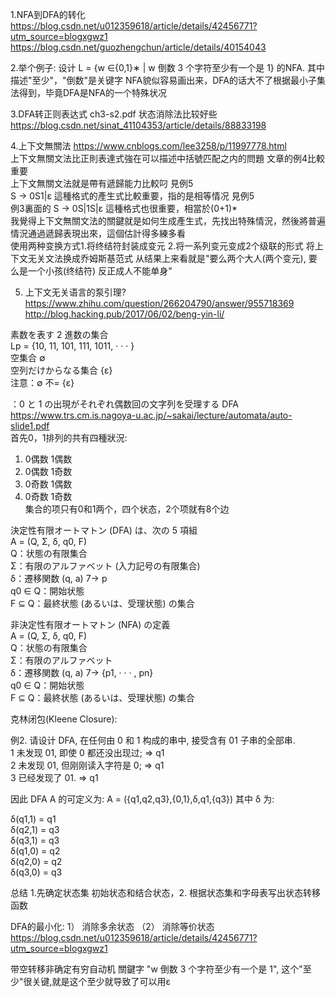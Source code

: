 1.NFA到DFA的转化 https://blog.csdn.net/u012359618/article/details/42456771?utm_source=blogxgwz1 <br/>
https://blog.csdn.net/guozhengchun/article/details/40154043

2.举个例子: 设计 L = {w ∈{0,1}∗ | w 倒数 3 个字符至少有一个是 1} 的NFA.
其中描述"至少"，"倒数"是关键字
NFA貌似容易画出来，DFA的话大不了根据最小子集法得到，毕竟DFA是NFA的一个特殊状况

3.DFA转正则表达式 ch3-s2.pdf 状态消除法比较好些
https://blog.csdn.net/sinat_41104353/article/details/88833198

4.上下文無關法 https://www.cnblogs.com/lee3258/p/11997778.html <br/>
上下文無關文法比正則表達式強在可以描述中括號匹配之内的問題 文章的例4比較重要<br/>
上下文無關文法就是帶有遞歸能力比較叼 見例5 <br/>
S -> 0S1|ε 這種格式的產生式比較重要，指的是相等情况 見例5<br/>
例3裏面的 S -> 0S|1S|ε 這種格式也很重要，相當於(0+1)*<br/>
我覺得上下文無關文法的關鍵就是如何生成產生式，先找出特殊情況，然後將普遍情況通過遞歸表現出來，這個估計得多練多看 <br/>
使用两种变换方式1.将终结符封装成变元 2.将一系列变元变成2个级联的形式 将上下文无关文法换成乔姆斯基范式 从结果上来看就是"要么两个大人(两个变元), 要么是一个小孩(终结符) 反正成人不能单身" <br/>

5. 上下文无关语言的泵引理? https://www.zhihu.com/question/266204790/answer/955718369 <br/>
http://blog.hacking.pub/2017/06/02/beng-yin-li/

素数を表す 2 進数の集合 <br/>
Lp = {10, 11, 101, 111, 1011, · · · } <br/>
空集合 ∅  <br/>
空列だけからなる集合 {ε} <br/>
注意：∅ 不= {ε} <br/>

：0 と 1 の出現がそれぞれ偶数回の文字列を受理する DFA https://www.trs.cm.is.nagoya-u.ac.jp/~sakai/lecture/automata/auto-slide1.pdf <br/>
首先0，1排列的共有四種狀況: 
1. 0偶数 1偶数 <br/>
2. 0偶数 1奇数 <br/>
3. 0奇数 1偶数 <br/>
4. 0奇数 1奇数 <br/>
集合的项只有0和1两个，四个状态，2个项就有8个边 <br/>


決定性有限オートマトン (DFA) は、次の 5 項組  <br/>
A = (Q, Σ, δ, q0, F)  <br/>
 Q：状態の有限集合  <br/>
 Σ：有限のアルファベット (入力記号の有限集合)  <br/>
 δ：遷移関数 (q, a) 7→ p  <br/>
 q0 ∈ Q：開始状態  <br/>
 F ⊆ Q：最終状態 (あるいは、受理状態) の集合  <br/>

非決定性有限オートマトン (NFA) の定義  <br/>
A = (Q, Σ, δ, q0, F)  <br/>
 Q：状態の有限集合  <br/>
 Σ：有限のアルファベット  <br/>
 δ：遷移関数 (q, a) 7→ {p1, · · · , pn}  <br/>
 q0 ∈ Q：開始状態  <br/>
 F ⊆ Q：最終状態 (あるいは、受理状態) の集合  <br/>
 
 克林闭包(Kleene Closure):
 
例2. 请设计 DFA, 在任何由 0 和 1 构成的串中, 接受含有 01 子串的全部串.  <br/>
1 未发现 01, 即使 0 都还没出现过;  => q1 <br/> 
2 未发现 01, 但刚刚读入字符是 0; => q1 <br/>
3 已经发现了 01. => q1 <br/>

因此 DFA A 的可定义为: A = ({q1,q2,q3},{0,1},δ,q1,{q3}) 其中 δ 为: <br/>

δ(q1,1) = q1  <br/>
δ(q2,1) = q3 <br/>
δ(q3,1) = q3  <br/>
δ(q1,0) = q2  <br/>
δ(q2,0) = q2  <br/>
δ(q3,0) = q3 <br/>

总结 1.先确定状态集 初始状态和结合状态，2. 根据状态集和字母表写出状态转移函数

DFA的最小化: 1） 消除多余状态 （2）  消除等价状态 https://blog.csdn.net/u012359618/article/details/42456771?utm_source=blogxgwz1

带空转移非确定有穷自动机 關鍵字 "w 倒数 3 个字符至少有一个是 1", 这个"至少"很关键,就是这个至少就导致了可以用ε
